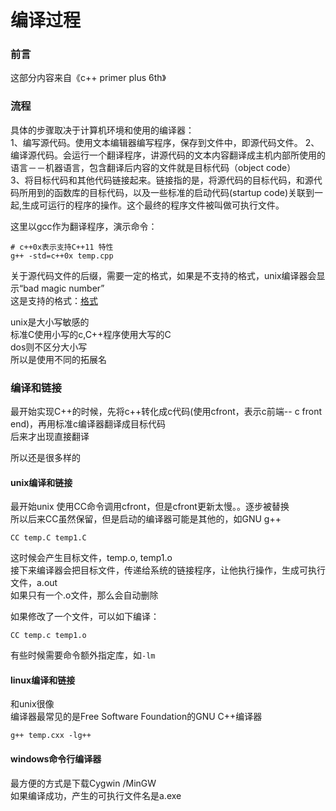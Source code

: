# 编译过程

### 前言

这部分内容来自《c++ primer plus 6th》

### 流程

具体的步骤取决于计算机环境和使用的编译器：  
1、编写源代码。使用文本编辑器编写程序，保存到文件中，即源代码文件。 2、编译源代码。会运行一个翻译程序，讲源代码的文本内容翻译成主机内部所使用的语言－－机器语言，包含翻译后内容的文件就是目标代码（object code）  
3、将目标代码和其他代码链接起来。链接指的是，将源代码的目标代码，和源代码所用到的函数库的目标代码，以及一些标准的启动代码\(startup code\)关联到一起,生成可运行的程序的操作。这个最终的程序文件被叫做可执行文件。

这里以gcc作为翻译程序，演示命令：

```text
# c++0x表示支持C++11 特性
g++ -std=c++0x temp.cpp
```

关于源代码文件的后缀，需要一定的格式，如果是不支持的格式，unix编译器会显示“bad magic number”  
这是支持的格式：[格式](./format.png)

unix是大小写敏感的  
标准C使用小写的c,C++程序使用大写的C  
dos则不区分大小写  
所以是使用不同的拓展名

### 编译和链接

最开始实现C++的时候，先将c++转化成c代码\(使用cfront，表示c前端-- c front end\)，再用标准c编译器翻译成目标代码  
后来才出现直接翻译

所以还是很多样的

#### unix编译和链接

最开始unix 使用CC命令调用cfront，但是cfront更新太慢。。逐步被替换  
所以后来CC虽然保留，但是启动的编译器可能是其他的，如GNU g++

```text
CC temp.C temp1.C
```

这时候会产生目标文件，temp.o, temp1.o  
接下来编译器会把目标文件，传递给系统的链接程序，让他执行操作，生成可执行文件，a.out  
如果只有一个.o文件，那么会自动删除

如果修改了一个文件，可以如下编译：

```text
CC temp.c temp1.o
```

有些时候需要命令额外指定库，如`-lm`

#### linux编译和链接

和unix很像  
编译器最常见的是Free Software Foundation的GNU C++编译器

```text
g++ temp.cxx -lg++
```

#### windows命令行编译器

最方便的方式是下载Cygwin /MinGW  
如果编译成功，产生的可执行文件名是a.exe

